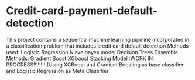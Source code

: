 # Credit-card-payment-default-detection
This project contains a sequential machine learning pipeline incorporated in a classification problem that includes credit card default detection
Methods used:
Logistic Regression
Niave bayes model 
Decision Trees
Ensemble Methods:
Gradient Boost
XGboost
Stacking Model :WORK IN PROGRESS!!!!!!!!!(Using XGBoost and Gradient Boosting as base classifier and Logistic Regression as Meta Classifier
